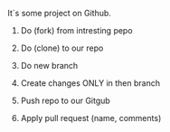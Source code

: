 It`s some project on Github.

1. Do (fork) from intresting pepo

2. Do (clone) to our repo

3. Do new branch

4. Create changes ONLY in then branch

5. Push repo to our Gitgub

6. Apply pull request (name, comments)
